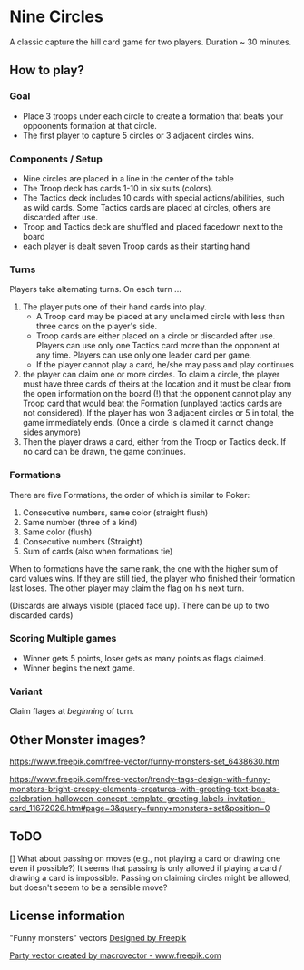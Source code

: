 
# Nine Circles

A classic capture the hill card game for two players. Duration ~ 30 minutes.
## How to play?

### Goal

- Place 3 troops under each circle to create a formation that beats your oppoonents formation at that circle.
- The first player to capture 5 circles or 3 adjacent circles wins.
### Components / Setup

- Nine circles are placed in a line in the center of the table
- The Troop deck has cards 1-10 in six suits (colors). 
- The Tactics deck includes 10 cards with special actions/abilities, such as wild cards. Some Tactics cards are placed at circles, others are discarded after use.
- Troop and Tactics deck are shuffled and placed facedown next to the board
- each player is dealt seven Troop cards as their starting hand

### Turns

Players take alternating turns. On each turn ...

1. The player puts one of their hand cards into play. 
    - A Troop card may be placed at any unclaimed circle with less than three cards on the player's side. 
    - Troop cards are either placed on a circle or discarded after use. Players can use only one Tactics card more than the opponent at any time. Players can use only one leader card per game.
    - If the player cannot play a card, he/she may pass and play continues
2. the player can claim one or more circles. To claim a circle, the player must have three cards of theirs at the location and it must be clear from the open information on the board (!) that the opponent cannot play any Troop card that would beat the Formation (unplayed tactics cards are not considered). If the player has won 3 adjacent circles or 5 in total, the game immediately ends. (Once a circle is claimed it cannot change sides anymore)
3. Then the player draws a card, either from the Troop or Tactics deck. If no card can be drawn, the game continues.

### Formations

There are five Formations, the order of which is similar to Poker:

1. Consecutive numbers, same color (straight flush)
2. Same number (three of a kind)
3. Same color (flush)
4. Consecutive numbers (Straight)
5. Sum of cards (also when formations tie)

When to formations have the same rank, the one with the higher sum of card values wins. If they are still tied, the player who finished their formation last loses. The other player may claim the flag on his next turn.

(Discards are always visible (placed face up). There can be up to two discarded cards)

### Scoring Multiple games

- Winner gets 5 points, loser gets as many points as flags claimed.
- Winner begins the next game.

### Variant

Claim flages at *beginning* of turn.

## Other Monster images?

https://www.freepik.com/free-vector/funny-monsters-set_6438630.htm

https://www.freepik.com/free-vector/trendy-tags-design-with-funny-monsters-bright-creepy-elements-creatures-with-greeting-text-beasts-celebration-halloween-concept-template-greeting-labels-invitation-card_11672026.htm#page=3&query=funny+monsters+set&position=0

## ToDO

[] What about passing on moves (e.g., not playing a card or drawing one even if possible?) It seems that passing is only allowed if playing a card / drawing a card is impossible. Passing on claiming circles might be allowed, but doesn't seeem to be a sensible move?

## License information

"Funny monsters" vectors [Designed by Freepik](http://www.freepik.com)

<a href='https://www.freepik.com/vectors/party'>Party vector created by macrovector - www.freepik.com</a>
